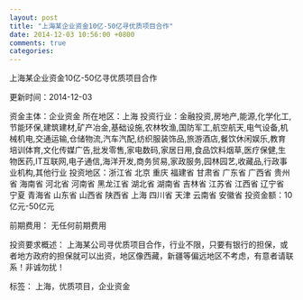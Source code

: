 ```yaml
---
layout: post
title: "上海某企业资金10亿-50亿寻优质项目合作"
date: 2014-12-03 10:56:00 +0800
comments: true
categories: 
---
```

上海某企业资金10亿-50亿寻优质项目合作



更新时间：2014-12-03

资金主体：企业资金
所在地区：上海
投资行业：金融投资,房地产,能源,化学化工,节能环保,建筑建材,矿产冶金,基础设施,农林牧渔,国防军工,航空航天,电气设备,机械机电,交通运输,仓储物流,汽车汽配,纺织服装饰品,旅游酒店,餐饮休闲娱乐,教育培训体育,文化传媒广告,批发零售,家电数码,家居日用,食品饮料烟草,医疗保健,生物医药,IT互联网,电子通信,海洋开发,商务贸易,家政服务,园林园艺,收藏品,行政事业机构,其他行业
投资地区：浙江省 北京 重庆 福建省 甘肃省 广东省 广西省 贵州省 海南省 河北省 河南省 黑龙江省 湖北省 湖南省 吉林省 江苏省 江西省 辽宁省 宁夏 青海省 山东省 山西省 陕西省 上海 四川省 天津 云南省 安徽省
投资金额：10亿元-50亿元

前期费用：
无任何前期费用

投资要求概述：
上海某公司寻优质项目合作，行业不限，只要有银行的担保，或者地方政府的担保就可以出资，地区像西藏，新疆等偏远地区不考虑，有意者请联系！非诚勿扰！

标签：
上海，优质项目，企业资金

